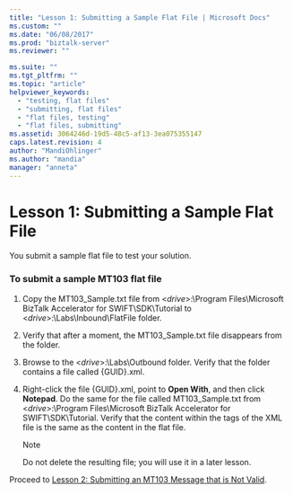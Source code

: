 ```yaml
---
title: "Lesson 1: Submitting a Sample Flat File | Microsoft Docs"
ms.custom: ""
ms.date: "06/08/2017"
ms.prod: "biztalk-server"
ms.reviewer: ""

ms.suite: ""
ms.tgt_pltfrm: ""
ms.topic: "article"
helpviewer_keywords: 
  - "testing, flat files"
  - "submitting, flat files"
  - "flat files, testing"
  - "flat files, submitting"
ms.assetid: 3064246d-19d5-48c5-af13-3ea075355147
caps.latest.revision: 4
author: "MandiOhlinger"
ms.author: "mandia"
manager: "anneta"
---
```

# Lesson 1: Submitting a Sample Flat File
You submit a sample flat file to test your solution.  
  
### To submit a sample MT103 flat file  
  
1.  Copy the MT103_Sample.txt file from \<*drive*\>:\Program Files\Microsoft BizTalk Accelerator for SWIFT\SDK\Tutorial to \<*drive*\>:\Labs\Inbound\FlatFile folder.  
  
2.  Verify that after a moment, the MT103_Sample.txt file disappears from the folder.  
  
3.  Browse to the \<*drive*\>:\Labs\Outbound folder. Verify that the folder contains a file called {GUID}.xml.  
  
4.  Right-click the file {GUID}.xml, point to **Open With**, and then click **Notepad**. Do the same for the file called MT103_Sample.txt from \<*drive*\>:\Program Files\Microsoft BizTalk Accelerator for SWIFT\SDK\Tutorial. Verify that the content within the tags of the XML file is the same as the content in the flat file.  
  
    > [!NOTE]
    >  Do not delete the resulting file; you will use it in a later lesson.  
  
 Proceed to [Lesson 2: Submitting an MT103 Message that is Not Valid](../../adapters-and-accelerators/accelerator-swift/lesson-2-submitting-an-mt103-message-that-is-not-valid.md).